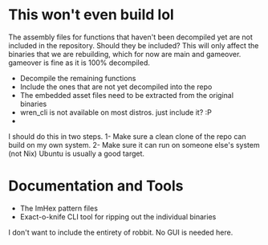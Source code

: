 # This won't even build lol

The assembly files for functions that haven't been decompiled yet are not
included in the repository. Should they be included?
This will only affect the binaries that we are rebuilding, which for now are
main and gameover. gameover is fine as it is 100% decompiled.

- Decompile the remaining functions
- Include the ones that are not yet decompiled into the repo
- The embedded asset files need to be extracted from the original binaries
- wren_cli is not available on most distros. just include it? :P
-

I should do this in two steps.
1- Make sure a clean clone of the repo can build on my own system.
2- Make sure it can run on someone else's system (not Nix)
Ubuntu is usually a good target.

# Documentation and Tools

- The ImHex pattern files
- Exact-o-knife CLI tool for ripping out the individual binaries

I don't want to include the entirety of robbit. No GUI is needed here.
